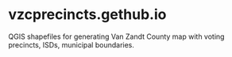 # vzcprecincts.gethub.io
QGIS shapefiles for generating Van Zandt County map with voting precincts, ISDs, municipal boundaries.
